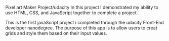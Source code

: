 Pixel art Maker Project/udacity
In this project I demonstrated my ability to use HTML, CSS, and JavaScript together to complete a project. 

This is the first javaScript project i completed through the udacity Front-End developer nanodegree.
The purpose of this app is to allow users to creat grids and style them based on their input values.
